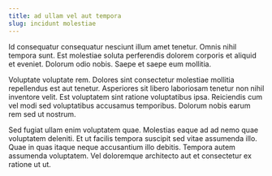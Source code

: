 ```yaml
---
title: ad ullam vel aut tempora
slug: incidunt molestiae
---
```


Id consequatur consequatur nesciunt illum amet tenetur. Omnis nihil tempora sunt. Est molestiae soluta perferendis dolorem corporis et aliquid et eveniet. Dolorum odio nobis. Saepe et saepe eum mollitia.

Voluptate voluptate rem. Dolores sint consectetur molestiae mollitia repellendus est aut tenetur. Asperiores sit libero laboriosam tenetur non nihil inventore velit. Est voluptatem sint ratione voluptatibus ipsa. Reiciendis cum vel modi sed voluptatibus accusamus temporibus. Dolorum nobis earum rem sed ut nostrum.

Sed fugiat ullam enim voluptatem quae. Molestias eaque ad ad nemo quae voluptatem deleniti. Et ut facilis tempora suscipit sed vitae assumenda illo. Quae in quas itaque neque accusantium illo debitis. Tempora autem assumenda voluptatem. Vel doloremque architecto aut et consectetur ex ratione ut ut.
